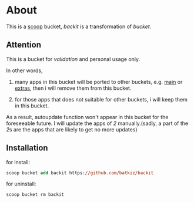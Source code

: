 # About

This is a [scoop](https://github.com/lukesampson/scoop) bucket, _backit_ is a transformation of _bucket_.

## Attention

This is a bucket for *validation* and personal usage only.

In other words,

1. many apps in this bucket will be ported to other buckets, e.g. [main](https://github.com/ScoopInstaller/Main) or [extras](https://github.com/lukesampson/scoop-extras), then i will remove them from this bucket.

2. for those apps that does not suitable for other buckets, i will keep them in this bucket.

As a result, autoupdate function won't appear in this bucket for the foreseeable future. I will update the apps of *2* manually.(sadly, a part of the *2*s are the apps that are likely to get no more updates)

## Installation

for install:

```ps
scoop bucket add backit https://github.com/batkiz/backit
```

for uninstall:

```ps
scoop bucket rm backit
```
